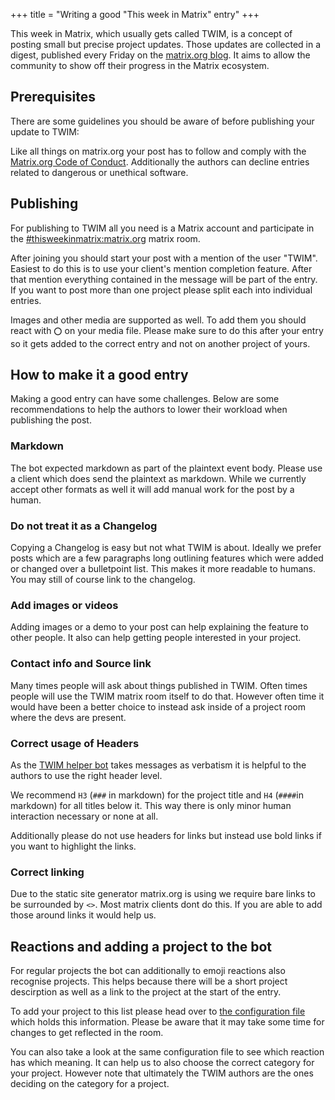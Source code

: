 +++
title = "Writing a good \"This week in Matrix\" entry"
+++

This week in Matrix, which usually gets called TWIM, is a concept of posting
small but precise project updates. Those updates are collected in a digest, published every Friday on
the [matrix.org blog](/blog/twim). It aims to allow the community to show off their
progress in the Matrix ecosystem.

## Prerequisites

There are some guidelines you should be aware of before publishing your
update to TWIM:

Like all things on matrix.org your post has to follow and comply with the
[Matrix.org Code of Conduct](/legal/code-of-conduct). Additionally the authors
can decline entries related to dangerous or unethical software.

## Publishing

For publishing to TWIM all you need is a Matrix account and participate in the
[#thisweekinmatrix:matrix.org](https://matrix.to/#/#thisweekinmatrix:matrix.org)
matrix room.

After joining you should start your post with a mention of the user "TWIM".
Easiest to do this is to use your client's mention completion feature.
After that mention everything contained in the message will be part of the entry.
If you want to post more than one project please split each into individual entries.

Images and other media are supported as well. To add them you should react with
`⭕` on your media file. Please make sure to do this after your entry so it gets added
to the correct entry and not on another project of yours.

## How to make it a good entry

Making a good entry can have some challenges. Below are some recommendations
to help the authors to lower their workload when publishing the post.

### Markdown

The bot expected markdown as part of the plaintext event body. Please use a client which
does send the plaintext as markdown. While we currently accept other formats as well
it will add manual work for the post by a human.

### Do not treat it as a Changelog

Copying a Changelog is easy but not what TWIM is about. Ideally we prefer posts
which are a few paragraphs long outlining features which were added or changed
over a bulletpoint list. This makes it more readable to humans. You may still of course
link to the changelog.

### Add images or videos

Adding images or a demo to your post can help explaining the feature to other people.
It also can help getting people interested in your project.

### Contact info and Source link

Many times people will ask about things published in TWIM. Often times people will
use the TWIM matrix room itself to do that. However often time it would have been a better
choice to instead ask inside of a project room where the devs are present.

### Correct usage of Headers

As the [TWIM helper bot](https://github.com/haecker-felix/hebbot) takes messages
as verbatism it is helpful to the authors to use the right header level.

We recommend `H3` (`###` in markdown) for the project title and `H4` (`####`in markdown)
for all titles below it. This way there is only minor human interaction necessary or none
at all.

Additionally please do not use headers for links but instead use bold links if you
want to highlight the links.

### Correct linking

Due to the static site generator matrix.org is using we require bare links to be
surrounded by `<>`. Most matrix clients dont do this. If you are able to add those around
links it would help us.

## Reactions and adding a project to the bot

For regular projects the bot can additionally to emoji reactions also recognise projects.
This helps because there will be a short project descirption as well as a link to the project
at the start of the entry.

To add your project to this list please head over to [the configuration file](https://github.com/matrix-org/twim-config/blob/master/charts/files/config.toml)
which holds this information. Please be aware that it may take some time for changes
to get reflected in the room.

You can also take a look at the same configuration file to see which reaction has
which meaning. It can help us to also choose the correct category for your project.
However note that ultimately the TWIM authors are the ones deciding
on the category for a project.
